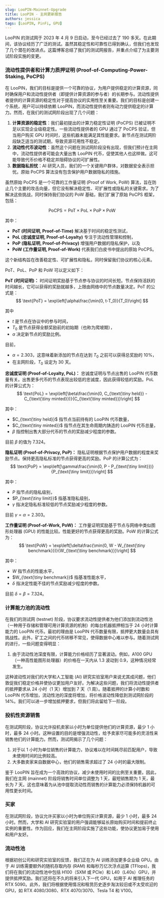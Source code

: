 ```yaml
---
slug: LooPIN-Mainnet-Upgrade
title: LooPIN - 主网更新报告
authors: jessica
tags: [LooPIN, PinFi, GPU]
---
```


LooPIN 的测试网于 2023 年 4 月 9 日启动，至今已经过去了 190 多天。在此期间，该协议经历了广泛的测试。虽然其稳定性和可靠性已得到确认，但我们也发现了几个潜在的改进点。这篇博客总结了我们的测试网报告，并重点介绍了为主要测试阶段实施的变更。

### 流动性提供者和计算力质押证明 (Proof-of-Computing-Power-Staking, PoCPS)

在 LooPIN，我们的目标是提供一个可靠的协议，为用户提供稳定的计算资源，同时确保用户和流动性提供者（即提供计算资源的参与者）的长期参与。流动性提供者提供的计算资源的稳定性对于提高协议的实用性至关重要。我们的目标是创建一个系统，用户可以持续依赖 LooPIN，而流动性提供者则有动力提供稳定的计算力。然而，在我们的测试网阶段出现了几个问题：

1. **计算资源的稳定性**：我们最初提出的计算力稳定性证明 (PoCPS) 已被证明不足以实现企业级稳定性。一些流动性提供者的 GPU 通过了 PoCPS 验证，但当用户购买 GPU 时间时，这些机器未能满足其性能要求。新节点在测试网阶段缺乏适当的测试期，导致资源可用性不稳定。
2. **流动性代币波动性**：虽然这个问题在测试网阶段没有出现，但我们预计在主网中，流动性提供者可能会大量出售 LooPIN 代币，促使其他人也这样做。这可能导致代币价格不稳定并阻碍协议的可扩展性。
3. **数据隐私担忧**：AI 研究人员，我们的一个关键用户群体，对数据安全表示担忧。原始 PoCPS 算法没有包含保护用户数据隐私的措施。

虽然原始 PoCPS 是一个可靠的工作量证明 (Proof of Work, PoW) 算法，旨在防止几个主要的攻击向量，但它没有解决稳定性、可扩展性或隐私的关键需求。为了解决这些挑战，同时保持我们协议的 PoW 基础，我们扩展了原始 PoCPS 框架，包括：

$$
\text{PoCPS} = \text{PoT}\times\text{PoL}\times\text{PoP}\times\text{PoW}
$$

其中：

- **PoT (时间证明, Proof-of-Time)** 解决基于时间的稳定性测试，
- **PoL (忠诚度证明, Proof-of-Loyalty)** 专注于流动性管理和控制，
- **PoP (隐私证明, Proof-of-Privacy)** 增强用户数据的隐私保护，以及
- **PoW (工作量证明, Proof-of-Work)** 代表我们白皮书中提出的原始 PoCPS。

这个新结构旨在改善稳定性、可扩展性和隐私，同时保留我们协议的核心元素。

PoT、PoL、PoP 和 PoW 可以定义如下：

**PoT (时间证明)：**
时间证明奖励基于节点参与协议的时间长短。节点保持活跃的时间越长，它可以获得的奖励就越多，上限由网络中的节点数量决定。PoT 的公式是：
$$
\text{PoT} = \exp\left[\alpha\frac{\min(0, t-T_0)}{T_0}\right]
$$

其中

- $t$ 是节点在协议中的参与时间，
- $T_0$ 是节点获得全额奖励前的初始期（也称为爬坡期），
- $\alpha$ 决定新节点的奖励比例。

目前，

- $\alpha = 2.303$，这意味着新添加的节点在达到 $T_0$ 之前可以获得总奖励的 10%，
- 在主网阶段，$T_0$ 设定为 30 天。

**忠诚度证明 (Proof-of-Loyalty, PoL)：**
忠诚度证明与节点出售的 LooPIN 代币数量有关。出售更多代币的节点表现出较低的忠诚度，因此获得较低的奖励。PoL 的计算公式为：
$$
\text{PoL} = \exp\left[\beta\frac{\min(0, C_{\text{\tiny held}} - C_{\text{\tiny minted}})}{C_{\text{\tiny minted}}}\right]
$$

其中：

- $C_{\text{\tiny held}}$ 指节点当前持有的 LooPIN 代币数量，
- $C_{\text{\tiny minted}}$ 指节点在其生命周期内铸造的 LooPIN 代币总量，
- $\beta$ 指控制出售大部分代币的节点的奖励减少程度的参数。

目前 $\beta$ 的值为 7.324。

**隐私证明 (Proof-of-Privacy, PoP)：**
隐私证明根据节点保护用户数据的程度来奖励节点。保持更高隐私标准的节点获得更高的奖励。PoP 的计算公式为：
$$
\text{PoP} = \exp\left[\gamma\frac{\min(0, P - P_{\text{\tiny limit}})}{P_{\text{\tiny limit}}}\right]
$$

其中：

- $P$ 指节点的隐私级别，
- $P_{\text{\tiny limit}}$ 指基准隐私级别，
- $\gamma$ 指决定隐私标准较低的节点奖励减少程度的参数。

目前 $\gamma = \alpha = 2.303$。

**工作量证明 (Proof-of-Work, PoW)：**
工作量证明奖励基于节点与网络中类似图形处理器 (GPU) 的性能比较。性能更好的节点获得更高的奖励。PoW 的计算公式为：
$$
\text{PoW} = \exp\left[\delta\frac{\min(0, W - W_{\text{\tiny benchmark}})}{W_{\text{\tiny benchmark}}}\right]
$$

其中：

- $W$ 指节点的性能水平，
- $W_{\text{\tiny benchmark}}$ 指基准性能水平，
- $\delta$ 指决定性能不佳的节点奖励减少程度的参数。

目前 $\delta = \beta = 7.324$。

### 计算能力池的流动性

在我们的测试网 (testnet) 阶段，协议要求流动性提供者为他们添加到流动性池（一种用于存储和管理可用计算资源的机制）的每台机器抵押相当于 24 小时计算能力的 LooPIN 代币。最初的理由是 LooPIN 代币数量有限，抵押更大数量会具有挑战性。此外，矿工之间的代币转移不常见，使得数据中心难以参与。随着测试网的进行，一些问题变得明显：

1. 由于流动性池深度有限，计算能力价格经历了显著波动。例如，A100 GPU（一种高性能图形处理器）的价格在一天内从 1.3 波动到 0.9，这种情况经常发生。

这种波动性对我们的大学和人工智能 (AI) 研究实验室用户来说尤其成问题，他们敦促我们稳定价格并使协议更加用户友好。为解决这些问题，我们将流动性提供者的抵押要求从 24 小时（1 天）增加到 7 天（1 周）。随着抵押的计算小时数和 LooPIN 代币增加，流动性池的深度将增加，将价格波动性降低到测试网阶段的 14%。我们可以进一步增加抵押要求，但我们将此留给下一阶段。

### 投机性资源销售

在测试网阶段，协议允许投机卖家以小时为单位提供他们的计算资源，最少 1 小时，最多 24 小时。这种设置的目的是增强流动性，给予卖家尽可能多的灵活性来销售他们的计算能力。然而，测试网揭示了几个问题：

1. 对于以 1 小时为单位销售的计算能力，协议难以在时间耗尽前匹配用户，导致未使用时间的比例较高。
2. 大多数卖家来自数据中心，他们的销售需求超过了 24 小时的最大限制。

鉴于 LooPIN 旨在成为一个高效的协议，减少未使用时间的比例至关重要。因此，我们在主网 (mainnet) 阶段将销售时间单位调整为 1 天，最短销售期为 1 天，最长为 7 天。这也意味着为从池中提取流动性而销售的计算能力必须保持机器的可用性更长时间。

### 买家

在测试网阶段，协议允许买家以小时为单位购买计算资源，最少 1 小时，最多 24 小时。然而，大学和 AI 研究实验室的用户强调能够延长原始购买时间和提前终止实例的重要性。作为回应，我们在主网阶段实施了这些功能，使协议更加易于使用和用户友好。

### 流动性池

根据初创公司和研究实验室的反馈，我们正在为 AI 训练添加更多企业级 GPU。由于 AI 训练需要额外的随机存取内存 (RAM) 和每秒万亿次浮点运算 (TFlops)，我们将在我们的流动性池中包括 H100（SXM 或 PCIe）和 L40（L40s）GPU，并提供抵押奖励。我们还将在不久的将来引入下一代 GPU，如用于 AI 推理任务的 RTX 5090。此外，我们将根据使用情况和租赁历史逐步淘汰较旧或不太受欢迎的 GPU，如 RTX 4080/3080、RTX 4070/3070、Tesla T4 和 V100。